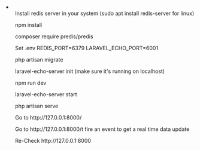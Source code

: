 <li>
    <ol>Install redis server in your system (sudo apt install redis-server for linux) </ol>
    <ol>npm install</ol>
    <ol>composer require predis/predis</ol>
    <ol>Set .env REDIS_PORT=6379
LARAVEL_ECHO_PORT=6001</ol>
    <ol>php artisan migrate</ol>
    <ol>laravel-echo-server init (make sure it's running on localhost)</ol>
    <ol>npm run dev</ol>
    <ol>laravel-echo-server start</ol>
    <ol>php artisan serve</ol>
    <ol>Go to http://127.0.0.1:8000/ </ol>
    <ol>Go to http://127.0.0.1:8000/t fire an event to get a real time data update </ol>
    <ol>Re-Check http://127.0.0.1:8000 </ol>
</li>
